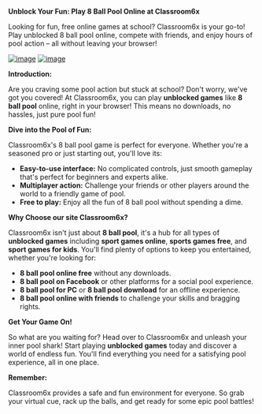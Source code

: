 **Unblock Your Fun: Play 8 Ball Pool Online at Classroom6x**

Looking for fun, free online games at school? Classroom6x is your go-to! Play unblocked 8 ball pool online, compete with friends, and enjoy hours of pool action – all without leaving your browser!

[![image](https://github.com/user-attachments/assets/d0a0a08d-1eab-4e83-9746-d1cbf168a676)](https://online-generator.github.io/unblockedgames/8-Ball-Unblocked-games/)
[![image](https://github.com/user-attachments/assets/47fa4b20-cc03-4983-b82a-926c3f4be8ea)](https://online-generator.github.io/unblockedgames/8-Ball-Unblocked-games/)

**Introduction:**

Are you craving some pool action but stuck at school?  Don't worry, we've got you covered! At Classroom6x, you can play **unblocked games** like **8 ball pool** online, right in your browser! This means no downloads, no hassles, just pure pool fun!

**Dive into the Pool of Fun:**

Classroom6x's 8 ball pool game is perfect for everyone.  Whether you're a seasoned pro or just starting out, you'll love its:

* **Easy-to-use interface:**  No complicated controls, just smooth gameplay that's perfect for beginners and experts alike.
* **Multiplayer action:** Challenge your friends or other players around the world to a friendly game of pool.
* **Free to play:** Enjoy all the fun of 8 ball pool without spending a dime.

**Why Choose our site Classroom6x?**

Classroom6x isn't just about **8 ball pool**, it's a hub for all types of **unblocked games** including **sport games online**, **sports games free**, and **sport games for kids**.  You'll find plenty of options to keep you entertained, whether you're looking for:

* **8 ball pool online free** without any downloads.
* **8 ball pool on Facebook** or other platforms for a social pool experience.
* **8 ball pool for PC** or **8 ball pool download** for an offline experience.
* **8 ball pool online with friends** to challenge your skills and bragging rights.

**Get Your Game On!**

So what are you waiting for?  Head over to Classroom6x and unleash your inner pool shark!  Start playing **unblocked games** today and discover a world of endless fun. You'll find everything you need for a satisfying pool experience, all in one place. 

**Remember:**

Classroom6x provides a safe and fun environment for everyone. So grab your virtual cue, rack up the balls, and get ready for some epic pool battles!
